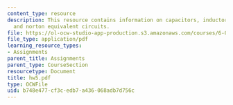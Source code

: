 ```yaml
---
content_type: resource
description: This resource contains information on capacitors, inductors, thevnin,
  and norton equivalent circuits.
file: https://ol-ocw-studio-app-production.s3.amazonaws.com/courses/6-071j-introduction-to-electronics-signals-and-measurement-spring-2006/b748e477cf3cedb7a436068adb7d756c_hw5.pdf
file_type: application/pdf
learning_resource_types:
- Assignments
parent_title: Assignments
parent_type: CourseSection
resourcetype: Document
title: hw5.pdf
type: OCWFile
uid: b748e477-cf3c-edb7-a436-068adb7d756c
---
```

